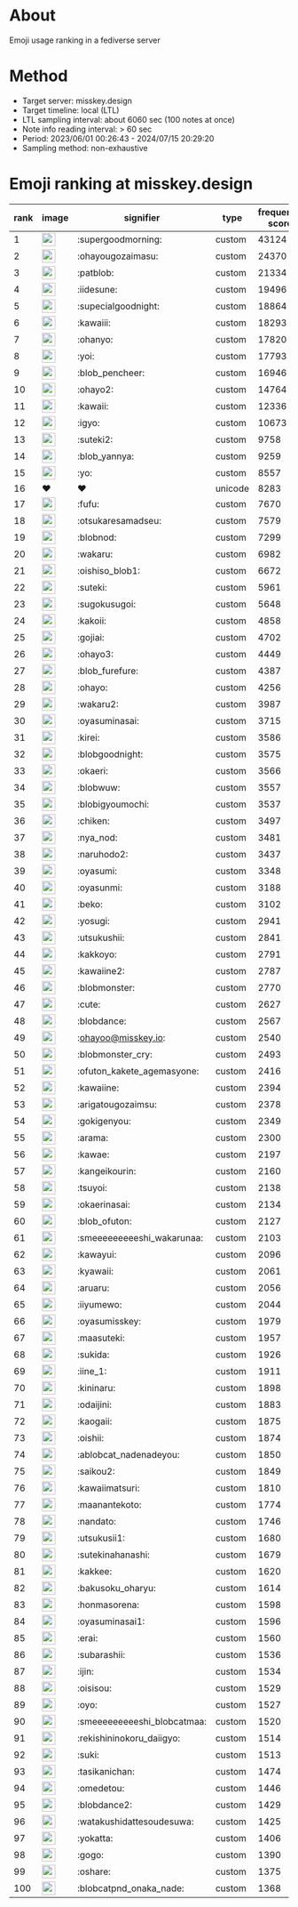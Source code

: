 # About
Emoji usage ranking in a fediverse server

# Method
- Target server: misskey.design
- Target timeline: local (LTL)
- LTL sampling interval: about 6060 sec (100 notes at once)
- Note info reading interval: > 60 sec
- Period: 2023/06/01 00:26:43 - 2024/07/15 20:29:20 
- Sampling method: non-exhaustive

# Emoji ranking at misskey.design

|rank|image|signifier|type|frequency score|
|----|----|----|----|----|
|1|<img height="24" src="https://misskey.design/emoji/supergoodmorning.webp">|:supergoodmorning:|custom|43124|
|2|<img height="24" src="https://misskey.design/emoji/ohayougozaimasu.webp">|:ohayougozaimasu:|custom|24370|
|3|<img height="24" src="https://misskey.design/emoji/patblob.webp">|:patblob:|custom|21334|
|4|<img height="24" src="https://misskey.design/emoji/iidesune.webp">|:iidesune:|custom|19496|
|5|<img height="24" src="https://misskey.design/emoji/supecialgoodnight.webp">|:supecialgoodnight:|custom|18864|
|6|<img height="24" src="https://misskey.design/emoji/kawaiii.webp">|:kawaiii:|custom|18293|
|7|<img height="24" src="https://misskey.design/emoji/ohanyo.webp">|:ohanyo:|custom|17820|
|8|<img height="24" src="https://misskey.design/emoji/yoi.webp">|:yoi:|custom|17793|
|9|<img height="24" src="https://misskey.design/emoji/blob_pencheer.webp">|:blob_pencheer:|custom|16946|
|10|<img height="24" src="https://misskey.design/emoji/ohayo2.webp">|:ohayo2:|custom|14764|
|11|<img height="24" src="https://misskey.design/emoji/kawaii.webp">|:kawaii:|custom|12336|
|12|<img height="24" src="https://misskey.design/emoji/igyo.webp">|:igyo:|custom|10673|
|13|<img height="24" src="https://misskey.design/emoji/suteki2.webp">|:suteki2:|custom|9758|
|14|<img height="24" src="https://misskey.design/emoji/blob_yannya.webp">|:blob_yannya:|custom|9259|
|15|<img height="24" src="https://misskey.design/emoji/yo.webp">|:yo:|custom|8557|
|16|❤|❤|unicode|8283|
|17|<img height="24" src="https://misskey.design/emoji/fufu.webp">|:fufu:|custom|7670|
|18|<img height="24" src="https://misskey.design/emoji/otsukaresamadseu.webp">|:otsukaresamadseu:|custom|7579|
|19|<img height="24" src="https://misskey.design/emoji/blobnod.webp">|:blobnod:|custom|7299|
|20|<img height="24" src="https://misskey.design/emoji/wakaru.webp">|:wakaru:|custom|6982|
|21|<img height="24" src="https://misskey.design/emoji/oishiso_blob1.webp">|:oishiso_blob1:|custom|6672|
|22|<img height="24" src="https://misskey.design/emoji/suteki.webp">|:suteki:|custom|5961|
|23|<img height="24" src="https://misskey.design/emoji/sugokusugoi.webp">|:sugokusugoi:|custom|5648|
|24|<img height="24" src="https://misskey.design/emoji/kakoii.webp">|:kakoii:|custom|4858|
|25|<img height="24" src="https://misskey.design/emoji/gojiai.webp">|:gojiai:|custom|4702|
|26|<img height="24" src="https://misskey.design/emoji/ohayo3.webp">|:ohayo3:|custom|4449|
|27|<img height="24" src="https://misskey.design/emoji/blob_furefure.webp">|:blob_furefure:|custom|4387|
|28|<img height="24" src="https://misskey.design/emoji/ohayo.webp">|:ohayo:|custom|4256|
|29|<img height="24" src="https://misskey.design/emoji/wakaru2.webp">|:wakaru2:|custom|3987|
|30|<img height="24" src="https://misskey.design/emoji/oyasuminasai.webp">|:oyasuminasai:|custom|3715|
|31|<img height="24" src="https://misskey.design/emoji/kirei.webp">|:kirei:|custom|3586|
|32|<img height="24" src="https://misskey.design/emoji/blobgoodnight.webp">|:blobgoodnight:|custom|3575|
|33|<img height="24" src="https://misskey.design/emoji/okaeri.webp">|:okaeri:|custom|3566|
|34|<img height="24" src="https://misskey.design/emoji/blobwuw.webp">|:blobwuw:|custom|3557|
|35|<img height="24" src="https://misskey.design/emoji/blobigyoumochi.webp">|:blobigyoumochi:|custom|3537|
|36|<img height="24" src="https://misskey.design/emoji/chiken.webp">|:chiken:|custom|3497|
|37|<img height="24" src="https://misskey.design/emoji/nya_nod.webp">|:nya_nod:|custom|3481|
|38|<img height="24" src="https://misskey.design/emoji/naruhodo2.webp">|:naruhodo2:|custom|3437|
|39|<img height="24" src="https://misskey.design/emoji/oyasumi.webp">|:oyasumi:|custom|3348|
|40|<img height="24" src="https://misskey.design/emoji/oyasunmi.webp">|:oyasunmi:|custom|3188|
|41|<img height="24" src="https://misskey.design/emoji/beko.webp">|:beko:|custom|3102|
|42|<img height="24" src="https://misskey.design/emoji/yosugi.webp">|:yosugi:|custom|2941|
|43|<img height="24" src="https://misskey.design/emoji/utsukushii.webp">|:utsukushii:|custom|2841|
|44|<img height="24" src="https://misskey.design/emoji/kakkoyo.webp">|:kakkoyo:|custom|2791|
|45|<img height="24" src="https://misskey.design/emoji/kawaiine2.webp">|:kawaiine2:|custom|2787|
|46|<img height="24" src="https://misskey.design/emoji/blobmonster.webp">|:blobmonster:|custom|2770|
|47|<img height="24" src="https://misskey.design/emoji/cute.webp">|:cute:|custom|2627|
|48|<img height="24" src="https://misskey.design/emoji/blobdance.webp">|:blobdance:|custom|2567|
|49|<img height="24" src="https://misskey.design/emoji/ohayoo.webp">|:ohayoo@misskey.io:|custom|2540|
|50|<img height="24" src="https://misskey.design/emoji/blobmonster_cry.webp">|:blobmonster_cry:|custom|2493|
|51|<img height="24" src="https://misskey.design/emoji/ofuton_kakete_agemasyone.webp">|:ofuton_kakete_agemasyone:|custom|2416|
|52|<img height="24" src="https://misskey.design/emoji/kawaiine.webp">|:kawaiine:|custom|2394|
|53|<img height="24" src="https://misskey.design/emoji/arigatougozaimsu.webp">|:arigatougozaimsu:|custom|2378|
|54|<img height="24" src="https://misskey.design/emoji/gokigenyou.webp">|:gokigenyou:|custom|2349|
|55|<img height="24" src="https://misskey.design/emoji/arama.webp">|:arama:|custom|2300|
|56|<img height="24" src="https://misskey.design/emoji/kawae.webp">|:kawae:|custom|2197|
|57|<img height="24" src="https://misskey.design/emoji/kangeikourin.webp">|:kangeikourin:|custom|2160|
|58|<img height="24" src="https://misskey.design/emoji/tsuyoi.webp">|:tsuyoi:|custom|2138|
|59|<img height="24" src="https://misskey.design/emoji/okaerinasai.webp">|:okaerinasai:|custom|2134|
|60|<img height="24" src="https://misskey.design/emoji/blob_ofuton.webp">|:blob_ofuton:|custom|2127|
|61|<img height="24" src="https://misskey.design/emoji/smeeeeeeeeeshi_wakarunaa.webp">|:smeeeeeeeeeshi_wakarunaa:|custom|2103|
|62|<img height="24" src="https://misskey.design/emoji/kawayui.webp">|:kawayui:|custom|2096|
|63|<img height="24" src="https://misskey.design/emoji/kyawaii.webp">|:kyawaii:|custom|2061|
|64|<img height="24" src="https://misskey.design/emoji/aruaru.webp">|:aruaru:|custom|2056|
|65|<img height="24" src="https://misskey.design/emoji/iiyumewo.webp">|:iiyumewo:|custom|2044|
|66|<img height="24" src="https://misskey.design/emoji/oyasumisskey.webp">|:oyasumisskey:|custom|1979|
|67|<img height="24" src="https://misskey.design/emoji/maasuteki.webp">|:maasuteki:|custom|1957|
|68|<img height="24" src="https://misskey.design/emoji/sukida.webp">|:sukida:|custom|1926|
|69|<img height="24" src="https://misskey.design/emoji/iine_1.webp">|:iine_1:|custom|1911|
|70|<img height="24" src="https://misskey.design/emoji/kininaru.webp">|:kininaru:|custom|1898|
|71|<img height="24" src="https://misskey.design/emoji/odaijini.webp">|:odaijini:|custom|1883|
|72|<img height="24" src="https://misskey.design/emoji/kaogaii.webp">|:kaogaii:|custom|1875|
|73|<img height="24" src="https://misskey.design/emoji/oishii.webp">|:oishii:|custom|1874|
|74|<img height="24" src="https://misskey.design/emoji/ablobcat_nadenadeyou.webp">|:ablobcat_nadenadeyou:|custom|1850|
|75|<img height="24" src="https://misskey.design/emoji/saikou2.webp">|:saikou2:|custom|1849|
|76|<img height="24" src="https://misskey.design/emoji/kawaiimatsuri.webp">|:kawaiimatsuri:|custom|1810|
|77|<img height="24" src="https://misskey.design/emoji/maanantekoto.webp">|:maanantekoto:|custom|1774|
|78|<img height="24" src="https://misskey.design/emoji/nandato.webp">|:nandato:|custom|1746|
|79|<img height="24" src="https://misskey.design/emoji/utsukusii1.webp">|:utsukusii1:|custom|1680|
|80|<img height="24" src="https://misskey.design/emoji/sutekinahanashi.webp">|:sutekinahanashi:|custom|1679|
|81|<img height="24" src="https://misskey.design/emoji/kakkee.webp">|:kakkee:|custom|1620|
|82|<img height="24" src="https://misskey.design/emoji/bakusoku_oharyu.webp">|:bakusoku_oharyu:|custom|1614|
|83|<img height="24" src="https://misskey.design/emoji/honmasorena.webp">|:honmasorena:|custom|1598|
|84|<img height="24" src="https://misskey.design/emoji/oyasuminasai1.webp">|:oyasuminasai1:|custom|1596|
|85|<img height="24" src="https://misskey.design/emoji/erai.webp">|:erai:|custom|1560|
|86|<img height="24" src="https://misskey.design/emoji/subarashii.webp">|:subarashii:|custom|1536|
|87|<img height="24" src="https://misskey.design/emoji/ijin.webp">|:ijin:|custom|1534|
|88|<img height="24" src="https://misskey.design/emoji/oisisou.webp">|:oisisou:|custom|1529|
|89|<img height="24" src="https://misskey.design/emoji/oyo.webp">|:oyo:|custom|1527|
|90|<img height="24" src="https://misskey.design/emoji/smeeeeeeeeeshi_blobcatmaa.webp">|:smeeeeeeeeeshi_blobcatmaa:|custom|1520|
|91|<img height="24" src="https://misskey.design/emoji/rekishininokoru_daiigyo.webp">|:rekishininokoru_daiigyo:|custom|1514|
|92|<img height="24" src="https://misskey.design/emoji/suki.webp">|:suki:|custom|1513|
|93|<img height="24" src="https://misskey.design/emoji/tasikanichan.webp">|:tasikanichan:|custom|1474|
|94|<img height="24" src="https://misskey.design/emoji/omedetou.webp">|:omedetou:|custom|1446|
|95|<img height="24" src="https://misskey.design/emoji/blobdance2.webp">|:blobdance2:|custom|1429|
|96|<img height="24" src="https://misskey.design/emoji/watakushidattesoudesuwa.webp">|:watakushidattesoudesuwa:|custom|1425|
|97|<img height="24" src="https://misskey.design/emoji/yokatta.webp">|:yokatta:|custom|1406|
|98|<img height="24" src="https://misskey.design/emoji/gogo.webp">|:gogo:|custom|1390|
|99|<img height="24" src="https://misskey.design/emoji/oshare.webp">|:oshare:|custom|1375|
|100|<img height="24" src="https://misskey.design/emoji/blobcatpnd_onaka_nade.webp">|:blobcatpnd_onaka_nade:|custom|1368|
